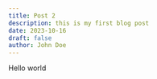 ```yaml
---
title: Post 2
description: this is my first blog post
date: 2023-10-16
draft: false
author: John Doe
---
```

Hello world